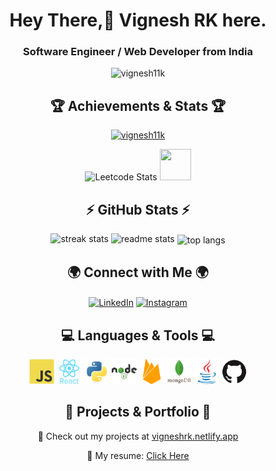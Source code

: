 <h1 align="center">Hey There,👋 Vignesh RK here.</h1>
<h3 align="center">Software Engineer / Web Developer from India</h3>

<p align="center"> <img src="https://komarev.com/ghpvc/?username=vignesh11k&label=Profile%20views&color=0e75b6&style=flat" alt="vignesh11k" /> </p>

<h2 align="center">🏆 Achievements & Stats 🏆</h2>
<p align="center">
  <a href="https://github.com/ryo-ma/github-profile-trophy"><img src="https://github-profile-trophy.vercel.app/?username=vignesh11k" alt="vignesh11k" /></a>
</p>

<p align="center">
  <img src="https://leetcard.jacoblin.cool/VIGNESH11K?ext=heatmap" alt="Leetcode Stats" />
  <img src="https://imgur.com/wrm42fX" width="50" height="50"/>

  
</p>

<h2 align="center">⚡ GitHub Stats ⚡</h2>
<div align="center">
  <img width=390 src="https://github-readme-streak-stats.herokuapp.com/?user=vignesh11k&theme=react&border_radius=10" alt="streak stats"/>
  <img width=390 src="https://github-readme-stats.vercel.app/api?username=vignesh11k&show_icons=true&theme=react&border_radius=10" alt="readme stats" />
  <img width=325 align="center" src="https://github-readme-stats.vercel.app/api/top-langs/?username=vignesh11k&hide=HTML&langs_count=8&layout=compact&theme=react&border_radius=10" alt="top langs" />
</div>

<h2 align="center">🌍 Connect with Me 🌍</h2>
<p align="center">
  <a href="https://www.linkedin.com/in/vignesh-rk-0b1624249/" target="blank"><img align="center" src="https://raw.githubusercontent.com/rahuldkjain/github-profile-readme-generator/master/src/images/icons/Social/linked-in-alt.svg" alt="LinkedIn" height="30" width="40" /></a>
  <a href="https://www.instagram.com/vknesh.11/" target="blank"><img align="center" src="https://raw.githubusercontent.com/rahuldkjain/github-profile-readme-generator/master/src/images/icons/Social/instagram.svg" alt="Instagram" height="30" width="40" /></a>
</p>

<h2 align="center">💻 Languages & Tools 💻</h2>
<p align="center">
  <img src="https://raw.githubusercontent.com/devicons/devicon/master/icons/javascript/javascript-original.svg" alt="javascript" width="40" height="40"/>
  <img src="https://raw.githubusercontent.com/devicons/devicon/master/icons/react/react-original-wordmark.svg" alt="react" width="40" height="40"/>
  <img src="https://raw.githubusercontent.com/devicons/devicon/master/icons/python/python-original.svg" alt="python" width="40" height="40"/>
  <img src="https://raw.githubusercontent.com/devicons/devicon/master/icons/nodejs/nodejs-original-wordmark.svg" alt="nodejs" width="40" height="40"/>
  <img src="https://raw.githubusercontent.com/devicons/devicon/master/icons/firebase/firebase-plain.svg" alt="firebase" width="40" height="40"/>
  <img src="https://raw.githubusercontent.com/devicons/devicon/master/icons/mongodb/mongodb-original-wordmark.svg" alt="mongodb" width="40" height="40"/>
  <img src="https://raw.githubusercontent.com/devicons/devicon/master/icons/java/java-original.svg" alt="java" width="40" height="40"/>
  <img src="https://raw.githubusercontent.com/devicons/devicon/master/icons/github/github-original.svg" alt="github" width="40" height="40"/>
</p>

<h2 align="center">🌟 Projects & Portfolio 🌟</h2>
<p align="center">🚀 Check out my projects at <a href="https://vigneshrk.netlify.app/">vigneshrk.netlify.app</a></p>
<p align="center">📄 My resume: <a href="https://drive.google.com/file/d/1BMdPhbpFjZO7E0H6FyydAiwL7A72pEl2/view?usp=share_link">Click Here</a></p>
